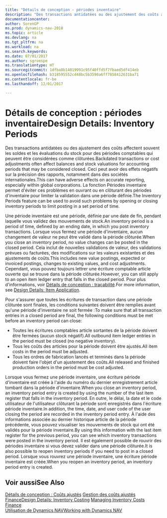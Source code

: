 ```yaml
---
title: "Détails de conception - périodes inventaire"
description: "Des transactions antidatées ou des ajustement des coûts affectent souvent les soldes et les évaluations du stock pour des périodes comptables qui peuvent être considérées comme clôturées. Ceci peut avoir des effets négatifs sur la précision des rapports, notamment dans des sociétés internationales. La fonction Périodes inventaire permet d'éviter ces problèmes en ouvrant ou en clôturant des périodes d'inventaire pour limiter la validation dans une période définie."
documentationcenter: 
author: SorenGP
ms.prod: dynamics-nav-2018
ms.topic: article
ms.devlang: na
ms.tgt_pltfrm: na
ms.workload: na
ms.search.keywords: 
ms.date: 07/01/2017
ms.author: sgroespe
ms.translationtype: HT
ms.sourcegitcommit: 1dfba8b14019991c95f40ffd5f7fbaed5df414eb
ms.openlocfilehash: b318595552cd48bc5b3590a6ff7858412631ba71
ms.contentlocale: fr-be
ms.lasthandoff: 12/01/2017

---
```

# <a name="design-details-inventory-periods"></a><span data-ttu-id="4d605-105">Détails de conception : périodes inventaire</span><span class="sxs-lookup"><span data-stu-id="4d605-105">Design Details: Inventory Periods</span></span>
<span data-ttu-id="4d605-106">Des transactions antidatées ou des ajustement des coûts affectent souvent les soldes et les évaluations du stock pour des périodes comptables qui peuvent être considérées comme clôturées.</span><span class="sxs-lookup"><span data-stu-id="4d605-106">Backdated transactions or cost adjustments often affect balances and stock valuations for accounting periods that may be considered closed.</span></span> <span data-ttu-id="4d605-107">Ceci peut avoir des effets négatifs sur la précision des rapports, notamment dans des sociétés internationales.</span><span class="sxs-lookup"><span data-stu-id="4d605-107">This can have adverse effects on accurate reporting, especially within global corporations.</span></span> <span data-ttu-id="4d605-108">La fonction Périodes inventaire permet d'éviter ces problèmes en ouvrant ou en clôturant des périodes d'inventaire pour limiter la validation dans une période définie.</span><span class="sxs-lookup"><span data-stu-id="4d605-108">The Inventory Periods feature can be used to avoid such problems by opening or closing inventory periods to limit posting in a set period of time.</span></span>  

 <span data-ttu-id="4d605-109">Une période inventaire est une période, définie par une date de fin, pendant laquelle vous validez des mouvements de stock.</span><span class="sxs-lookup"><span data-stu-id="4d605-109">An inventory period is a period of time, defined by an ending date, in which you post inventory transactions.</span></span> <span data-ttu-id="4d605-110">Lorsque vous fermez une période d'inventaire, aucun changement de valeur ne peut être validé dans la période clôturée.</span><span class="sxs-lookup"><span data-stu-id="4d605-110">When you close an inventory period, no value changes can be posted in the closed period.</span></span> <span data-ttu-id="4d605-111">Cela inclut de nouvelles validations de valeur, des validations prévues ou facturées, des modifications sur les valeurs existantes et des ajustements de coûts.</span><span class="sxs-lookup"><span data-stu-id="4d605-111">This includes new value postings, expected or invoiced postings, changes to existing values, and cost adjustments.</span></span> <span data-ttu-id="4d605-112">Cependant, vous pouvez toujours lettrer une écriture comptable article ouverte qui se trouve dans la période clôturée.</span><span class="sxs-lookup"><span data-stu-id="4d605-112">However, you can still apply to an open item ledger entry that falls in the closed period.</span></span> <span data-ttu-id="4d605-113">Pour plus d'informations, voir [Détails de conception : traçabilité](design-details-item-application.md).</span><span class="sxs-lookup"><span data-stu-id="4d605-113">For more information, see [Design Details: Item Application](design-details-item-application.md).</span></span>  

 <span data-ttu-id="4d605-114">Pour s'assurer que toutes les écritures de transaction dans une période clôturée sont finales, les conditions suivantes doivent être remplies avant qu'une période d'inventaire ne soit fermée :</span><span class="sxs-lookup"><span data-stu-id="4d605-114">To make sure that all transaction entries in a closed period are final, the following conditions must be met before an inventory period can close:</span></span>  

-   <span data-ttu-id="4d605-115">Toutes les écritures comptables article sortantes de la période doivent être fermées (aucun stock négatif).</span><span class="sxs-lookup"><span data-stu-id="4d605-115">All outbound item ledger entries in the period must be closed (no negative inventory).</span></span>  
-   <span data-ttu-id="4d605-116">Tous les coûts des articles pour la période doivent être ajustés.</span><span class="sxs-lookup"><span data-stu-id="4d605-116">All item costs in the period must be adjusted.</span></span>  
-   <span data-ttu-id="4d605-117">Tous les ordres de fabrication lancés et terminés dans la période doivent faire l'objet d'un ajustement des coûts.</span><span class="sxs-lookup"><span data-stu-id="4d605-117">All released and finished production orders in the period must be cost adjusted.</span></span>  

 <span data-ttu-id="4d605-118">Lorsque vous fermez une période inventaire, une écriture période d'inventaire est créée à l'aide du numéro du dernier enregistrement article tombant dans la période d'inventaire.</span><span class="sxs-lookup"><span data-stu-id="4d605-118">When you close an inventory period, an inventory period entry is created by using the number of the last item register that falls in the inventory period.</span></span> <span data-ttu-id="4d605-119">En outre, le délai, la date et le code utilisateur de l'utilisateur clôturant la période sont enregistrés dans l'écriture période inventaire.</span><span class="sxs-lookup"><span data-stu-id="4d605-119">In addition, the time, date, and user code of the user closing the period are recorded in the inventory period entry.</span></span> <span data-ttu-id="4d605-120">À l'aide des informations associée au dernier historique article de la période précédente, vous pouvez visualiser les mouvements de stock qui ont été validés pour la période inventaire.</span><span class="sxs-lookup"><span data-stu-id="4d605-120">By using this information with the last item register for the previous period, you can see which inventory transactions were posted in the inventory period.</span></span> <span data-ttu-id="4d605-121">Il est également possible de rouvrir des périodes inventaire si vous devez valider dans une période clôturée.</span><span class="sxs-lookup"><span data-stu-id="4d605-121">It is also possible to reopen inventory periods if you need to post in a closed period.</span></span> <span data-ttu-id="4d605-122">Lorsque vous rouvrez une période inventaire, une écriture période inventaire est créée.</span><span class="sxs-lookup"><span data-stu-id="4d605-122">When you reopen an inventory period, an inventory period entry is created.</span></span>  

## <a name="see-also"></a><span data-ttu-id="4d605-123">Voir aussi</span><span class="sxs-lookup"><span data-stu-id="4d605-123">See Also</span></span>  
 <span data-ttu-id="4d605-124">[Détails de conception : Coûts ajustés](design-details-inventory-costing.md) [Gestion des coûts ajustés](finance-manage-inventory-costs.md) [Finance](finance.md)</span><span class="sxs-lookup"><span data-stu-id="4d605-124">[Design Details: Inventory Costing](design-details-inventory-costing.md) [Managing Inventory Costs](finance-manage-inventory-costs.md) [Finance](finance.md)</span></span>  
 [<span data-ttu-id="4d605-125">Utilisation de Dynamics NAV</span><span class="sxs-lookup"><span data-stu-id="4d605-125">Working with Dynamics NAV</span></span>](ui-work-product.md)

